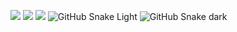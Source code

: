 ![](http://github-profile-summary-cards.vercel.app/api/cards/profile-details?username=uzairlive&theme=github_dark)
![](http://github-profile-summary-cards.vercel.app/api/cards/stats?username=uzairlive&theme=github_dark)
![](http://github-profile-summary-cards.vercel.app/api/cards/repos-per-language?username=uzairlive&theme=github_dark)
![GitHub Snake Light](github-snake.svg#gh-light-mode-only)
![GitHub Snake dark](github-snake-dark.svg#gh-dark-mode-only)
